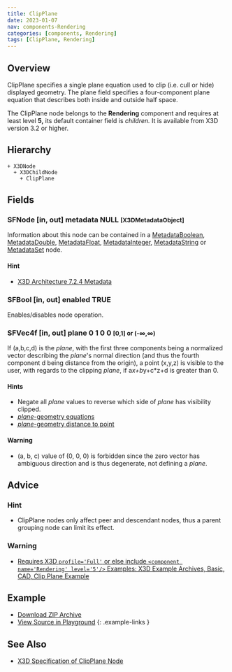 ```yaml
---
title: ClipPlane
date: 2023-01-07
nav: components-Rendering
categories: [components, Rendering]
tags: [ClipPlane, Rendering]
---
```

<style>
.post h3 {
  word-spacing: 0.2em;
}
</style>

## Overview

ClipPlane specifies a single plane equation used to clip (i.e. cull or hide) displayed geometry. The plane field specifies a four-component plane equation that describes both inside and outside half space.

The ClipPlane node belongs to the **Rendering** component and requires at least level **5,** its default container field is *children.* It is available from X3D version 3.2 or higher.

## Hierarchy

```
+ X3DNode
  + X3DChildNode
    + ClipPlane
```

## Fields

### SFNode [in, out] **metadata** NULL <small>[X3DMetadataObject]</small>

Information about this node can be contained in a [MetadataBoolean](/x_ite/components/core/metadataboolean/), [MetadataDouble](/x_ite/components/core/metadatadouble/), [MetadataFloat](/x_ite/components/core/metadatafloat/), [MetadataInteger](/x_ite/components/core/metadatainteger/), [MetadataString](/x_ite/components/core/metadatastring/) or [MetadataSet](/x_ite/components/core/metadataset/) node.

#### Hint

- [X3D Architecture 7.2.4 Metadata](https://www.web3d.org/specifications/X3Dv4/ISO-IEC19775-1v4-IS/Part01/components/core.html#Metadata)

### SFBool [in, out] **enabled** TRUE

Enables/disables node operation.

### SFVec4f [in, out] **plane** 0 1 0 0 <small>[0,1] or (-∞,∞)</small>

If (a,b,c,d) is the *plane*, with the first three components being a normalized vector describing the *plane*'s normal direction (and thus the fourth component d being distance from the origin), a point (x,y,z) is visible to the user, with regards to the clipping *plane*, if a*x+b*y+c*z+d is greater than 0.

#### Hints

- Negate all *plane* values to reverse which side of *plane* has visibility clipped.
- [*plane*-geometry equations](https://en.wikipedia.org/wiki/Plane_(geometry)#Point-normal_form_and_general_form_of_the_equation_of_a_plane)
- [*plane*-geometry distance to point](https://en.wikipedia.org/wiki/Plane_(geometry)#Distance_from_a_point_to_a_plane)

#### Warning

- (a, b, c) value of (0, 0, 0) is forbidden since the zero vector has ambiguous direction and is thus degenerate, not defining a *plane*.

## Advice

### Hint

- ClipPlane nodes only affect peer and descendant nodes, thus a parent grouping node can limit its effect.

### Warning

- [Requires X3D `profile='Full'` or else include `<component name='Rendering' level='5'/>` Examples: X3D Example Archives, Basic, CAD, Clip Plane Example](https://www.web3d.org/x3d/content/examples/Basic/CAD/ClipPlaneExampleIndex.html)

## Example

<x3d-canvas class="br" src="https://create3000.github.io/media/examples/Rendering/ClipPlane/ClipPlane.x3d" update="auto"></x3d-canvas>

- [Download ZIP Archive](https://create3000.github.io/media/examples/Rendering/ClipPlane/ClipPlane.zip)
- [View Source in Playground](/x_ite/playground/?url=https://create3000.github.io/media/examples/Rendering/ClipPlane/ClipPlane.x3d)
{: .example-links }

## See Also

- [X3D Specification of ClipPlane Node](https://www.web3d.org/documents/specifications/19775-1/V4.0/Part01/components/rendering.html#ClipPlane)
